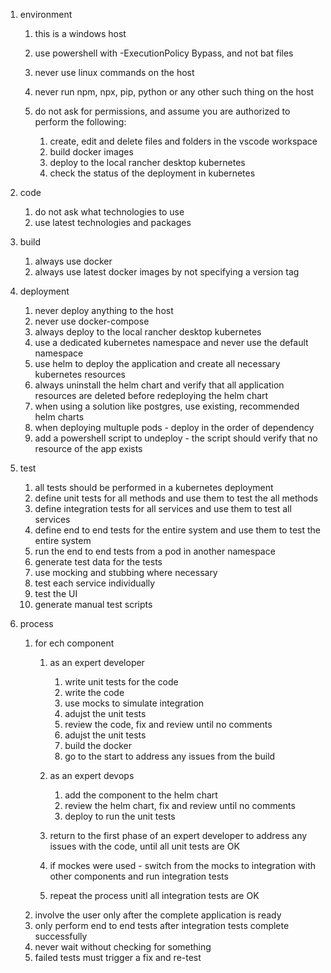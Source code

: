 1. environment

   1. this is a windows host
   2. use powershell with -ExecutionPolicy Bypass, and not bat files
   3. never use linux commands on the host
   4. never run npm, npx, pip, python or any other such thing on the host
   5. do not ask for permissions, and assume you are authorized to perform the following:

      1. create, edit and delete files and folders in the vscode workspace
      2. build docker images
      3. deploy to the local rancher desktop kubernetes
      4. check the status of the deployment in kubernetes
2. code

   1. do not ask what technologies to use
   2. use latest technologies and packages
3. build

   1. always use docker
   2. always use latest docker images by not specifying a version tag
4. deployment

   1. never deploy anything to the host
   2. never use docker-compose
   3. always deploy to the local rancher desktop kubernetes
   4. use a dedicated kubernetes namespace and never use the default namespace
   5. use helm to deploy the application and create all necessary kubernetes resources
   6. always uninstall the helm chart and verify that all application resources are deleted before redeploying the helm chart
   7. when using a solution like postgres, use existing, recommended helm charts
   8. when deploying multuple pods - deploy in the order of dependency
   9. add a powershell script to undeploy - the script should verify that no resource of the app exists
5. test

   1. all tests should be performed in a kubernetes deployment
   2. define unit tests for all methods and use them to test the all methods
   3. define integration tests for all services and use them to test all services
   4. define end to end tests for the entire system and use them to test the entire system
   5. run the end to end tests from a pod in another namespace
   6. generate test data for the tests
   7. use mocking and stubbing where necessary
   8. test each service individually
   9. test the UI
   10. generate manual test scripts
6. process

   1. for ech component
      1. as an expert developer

         1. write unit tests for the code
         2. write the code
         3. use mocks to simulate integration
         4. adujst the unit tests
         5. review the code, fix and review until no comments
         6. adujst the unit tests
         7. build the docker
         8. go to the start to address any issues from the build
      2. as an expert devops

         1. add the component to the helm chart
         2. review the helm chart, fix and review until no comments
         3. deploy to run the unit tests
      3. return to the first phase of an expert developer to address any issues with the code, until all unit tests are OK
      4. if mockes were used - switch from the mocks to integration with other components and run integration tests
      5. repeat the process unitl all integration tests are OK
   2. involve the user only after the complete application is ready
   3. only perform end to end tests after integration tests complete successfully
   4. never wait without checking for something
   5. failed tests must trigger a fix and re-test
